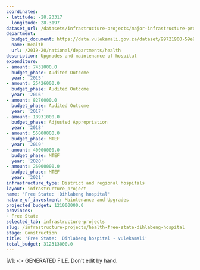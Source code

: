 ```yaml
---
coordinates:
- latitude: -28.23317
  longitude: 28.3197
dataset_url: /datasets/infrastructure-projects/major-infrastructure-projects-by-national-departments
department:
  budget_document: https://data.vulekamali.gov.za/dataset/99721900-59e9-476f-99fc-2d0518a5289b/resource/a4d3cfec-1b10-4d59-b33d-5fa321776c6c/download/vote-16-health.pdf
  name: Health
  url: /2019-20/national/departments/health
description: Upgrades and maintenance of hospital
expenditure:
- amount: 7431000.0
  budget_phase: Audited Outcome
  year: '2015'
- amount: 25426000.0
  budget_phase: Audited Outcome
  year: '2016'
- amount: 8270000.0
  budget_phase: Audited Outcome
  year: '2017'
- amount: 18931000.0
  budget_phase: Adjusted Appropriation
  year: '2018'
- amount: 55000000.0
  budget_phase: MTEF
  year: '2019'
- amount: 40000000.0
  budget_phase: MTEF
  year: '2020'
- amount: 26000000.0
  budget_phase: MTEF
  year: '2021'
infrastructure_type: District and regional hospitals
layout: infrastructure_project
name: 'Free State:  Dihlabeng hospital'
nature_of_investment: Maintenance and Upgrades
projected_budget: 121000000.0
provinces:
- Free State
selected_tab: infrastructure-projects
slug: /infrastructure-projects/health-free-state-dihlabeng-hospital
stage: Construction
title: 'Free State:  Dihlabeng hospital - vulekamali'
total_budget: 312313000.0
---
```

[//]: <> GENERATED FILE. Don't edit by hand.